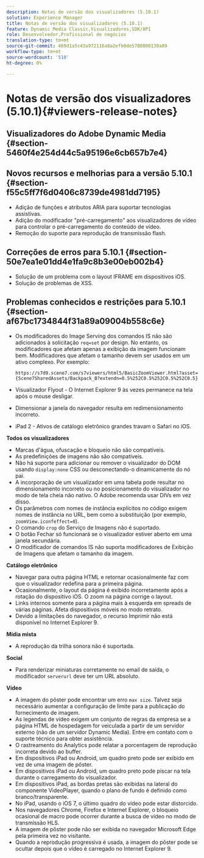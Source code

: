 ```yaml
---
description: Notas de versão dos visualizadores (5.10.1)
solution: Experience Manager
title: Notas de versão dos visualizadores (5.10.1)
feature: Dynamic Media Classic,Visualizadores,SDK/API
role: Desenvolvedor,Profissional de negócios
translation-type: tm+mt
source-git-commit: 469d1a5c43a972116a8a2efb0de5708800130a99
workflow-type: tm+mt
source-wordcount: '510'
ht-degree: 0%

---
```



# Notas de versão dos visualizadores (5.10.1){#viewers-release-notes}

## Visualizadores do Adobe Dynamic Media {#section-5460f4e254d44c5a95196e6cb657b7e4}

## Novos recursos e melhorias para a versão 5.10.1 {#section-f55c5ff7f6d0406c8739de4981dd7195}

* Adição de funções e atributos ARIA para suportar tecnologias assistivas.
* Adição do modificador &quot;pré-carregamento&quot; aos visualizadores de vídeo para controlar o pré-carregamento do conteúdo de vídeo.
* Remoção do suporte para reprodução de transmissão flash.

## Correções de erros para 5.10.1 {#section-50e7ea1e01dd4e1fa9c8b3e00eb002b4}

* Solução de um problema com o layout IFRAME em dispositivos iOS.
* Solução de problemas de XSS.

## Problemas conhecidos e restrições para 5.10.1 {#section-af67bc1734844f31a89a09004b558c6e}

* Os modificadores do Image Serving dos comandos IS não são adicionados à solicitação `req=set` por design. No entanto, os modificadores que afetam apenas a exibição da imagem funcionam bem. Modificadores que afetam o tamanho devem ser usados em um ativo complexo. Por exemplo:

   `https://s7d9.scene7.com/s7viewers/html5/BasicZoomViewer.html?asset= {Scene7SharedAssets/Backpack_B?extendn=0.5%252C0.5%252C0.5%252C0.5}`

* Visualizador Flyout - O Internet Explorer 9 às vezes permanece na tela após o mouse desligar.
* Dimensionar a janela do navegador resulta em redimensionamento incorreto.
* iPad 2 - Ativos de catálogo eletrônico grandes travam o Safari no iOS.

**Todos os visualizadores**

* Marcas d&#39;água, ofuscação e bloqueio não são compatíveis.
* As predefinições de imagens não são compatíveis.
* Não há suporte para adicionar ou remover o visualizador do DOM usando `display:none` CSS ou desconectando-o dinamicamente do nó pai.
* A incorporação de um visualizador em uma tabela pode resultar no dimensionamento incorreto ou no posicionamento do visualizador no modo de tela cheia não nativo. O Adobe recomenda usar DIVs em vez disso.
* Os parâmetros com nomes de instância explícitos no código exigem nomes de instância no URL, bem como a substituição (por exemplo, `zoomView.iconfeffect=0`).
* O comando `crop` do Serviço de Imagens não é suportado.
* O botão Fechar só funcionará se o visualizador estiver aberto em uma janela secundária.
* O modificador de comandos IS não suporta modificadores de Exibição de Imagens que afetam o tamanho da imagem.

**Catálogo eletrônico**

* Navegar para outra página HTML e retornar ocasionalmente faz com que o visualizador redefina para a primeira página.
* Ocasionalmente, o layout da página é exibido incorretamente após a rotação do dispositivo iOS. O zoom na página corrige o layout.
* Links internos somente para a página mais à esquerda em spreads de várias páginas. Afeta dispositivos móveis no modo retrato.
* Devido a limitações do navegador, o recurso Imprimir não está disponível no Internet Explorer 9.

**Mídia mista**

* A reprodução da trilha sonora não é suportada.

**Social**

* Para renderizar miniaturas corretamente no email de saída, o modificador `serverurl` deve ter um URL absoluto.

**Vídeo**

* A imagem do pôster pode encontrar um erro `max size`. Talvez seja necessário aumentar a configuração de limite para a publicação do fornecimento de imagem.
* As legendas de vídeo exigem um conjunto de regras da empresa se a página HTML de hospedagem for veiculada a partir de um servidor externo (não de um servidor Dynamic Media). Entre em contato com o suporte técnico para obter assistência.
* O rastreamento do Analytics pode relatar a porcentagem de reprodução incorreta devido ao buffer.
* Em dispositivos iPad ou Android, um quadro preto pode ser exibido em vez de uma imagem de pôster.
* Em dispositivos iPad ou Android, um quadro preto pode piscar na tela durante o carregamento do visualizador.
* Em dispositivos iPad, as bordas pretas são exibidas na lateral do componente VideoPlayer, quando o plano de fundo é definido como branco/transparente.
* No iPad, usando o iOS 7, o último quadro do vídeo pode estar distorcido.
* Nos navegadores Chrome, Firefox e Internet Explorer, o bloqueio ocasional de macro pode ocorrer durante a busca de vídeo no modo de transmissão HLS.
* A imagem de pôster pode não ser exibida no navegador Microsoft Edge pela primeira vez no visitante.
* Quando a reprodução progressiva é usada, a imagem do pôster pode se ocultar depois que o vídeo é carregado no Internet Explorer 9.

